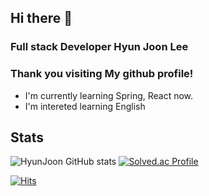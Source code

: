 ## Hi there 👋
### Full stack Developer Hyun Joon Lee 
### Thank you visiting My github profile!

- I'm currently learning Spring, React now.
- I'm intereted learning English

## Stats
![HyunJoon GitHub stats](https://github-readme-stats.vercel.app/api?username=joonda&hide=contribs,prs) [![Solved.ac Profile](http://mazassumnida.wtf/api/v2/generate_badge?boj=hjoon19)](https://solved.ac/hjoon19/)


[![Hits](https://hits.seeyoufarm.com/api/count/incr/badge.svg?url=https%3A%2F%2Fgithub.com%2Fjoonda&count_bg=%2379C83D&title_bg=%23555555&icon=&icon_color=%23E7E7E7&title=HITS&edge_flat=false)](https://hits.seeyoufarm.com)
<!--
**joonda/joonda** is a ✨ _special_ ✨ repository because its `README.md` (this file) appears on your GitHub profile.


Here are some ideas to get you started:

- 🔭 I’m currently working on ...
- 🌱 I’m currently learning ...
- 👯 I’m looking to collaborate on ...
- 🤔 I’m looking for help with ...
- 💬 Ask me about ...
- 📫 How to reach me: ...
- 😄 Pronouns: ...
- ⚡ Fun fact: ...
-->
